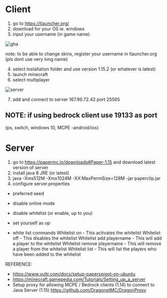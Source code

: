 # Client
1. go to https://tlauncher.org/
2. download for your OS ie. windows
3. input your username (in game name)

![gha](https://user-images.githubusercontent.com/9988006/83399933-9f888380-a434-11ea-9cdc-96eeff31f396.PNG)

note: to be able to change skins, register your username in tlauncher.org (pls dont use very long name)

4. select installation folder and use version 1.15.2 (or whatever is latest)
5. launch minecraft
6. select multiplayer

![server](https://user-images.githubusercontent.com/9988006/83400401-54bb3b80-a435-11ea-85e8-c68b9a091440.PNG)

7. add and connect to server 167.99.72.42 port 25565

## NOTE: if using bedrock client use 19133 as port
(ps, switch, windows 10, MCPE -android/ios)

# Server
1. go to https://papermc.io/downloads#Paper-1.15 and download latest version of server
2. install java 8 JRE  (or latest)
3. java -Xms512M -Xmx1024M -XX:MaxPermSize=128M -jar paperclip.jar
4. configure server.properties
* preferred seed
* disable online mode
* disable whitelist (or enable, up to you)
* set yourself as op

* white list commands
Whitelist on - This activates the whitelist
Whitelist off - This disables the whitelist
Whitelist add playername - This will add a player to the whitelist
Whitelist remove playername - This will remove a player from the whitelist
Whitelist list - This will list the players who have been added to the whitelist

REFERENCE:
* https://www.vultr.com/docs/setup-paperspigot-on-ubuntu
* https://minecraft.gamepedia.com/Tutorials/Setting_up_a_server
* Setup proxy for allowing MCPE / Bedrock clients (1.14) to connect to Java Server (1.15) https://github.com/DragonetMC/DragonProxy
